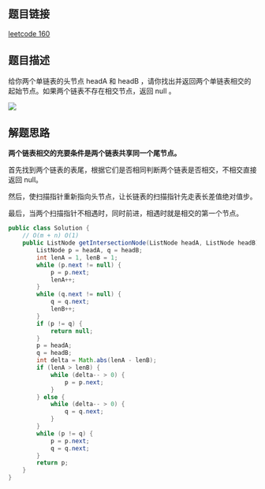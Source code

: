 ## 题目链接

[leetcode 160](https://leetcode.cn/problems/intersection-of-two-linked-lists/)

## 题目描述

给你两个单链表的头节点 headA 和 headB ，请你找出并返回两个单链表相交的起始节点。如果两个链表不存在相交节点，返回 null 。

![](https://s3.bmp.ovh/imgs/2022/09/12/33d963290478c5ee.png)

## 解题思路

**两个链表相交的充要条件是两个链表共享同一个尾节点。**  

首先找到两个链表的表尾，根据它们是否相同判断两个链表是否相交，不相交直接返回 null。  

然后，使扫描指针重新指向头节点，让长链表的扫描指针先走表长差值绝对值步。  

最后，当两个扫描指针不相遇时，同时前进，相遇时就是相交的第一个节点。

```java
public class Solution {
    // O(m + n) O(1)
    public ListNode getIntersectionNode(ListNode headA, ListNode headB) {
        ListNode p = headA, q = headB;
        int lenA = 1, lenB = 1;
        while (p.next != null) {
            p = p.next;
            lenA++;
        }
        while (q.next != null) {
            q = q.next;
            lenB++;
        }
        if (p != q) {
            return null;
        }
        p = headA;
        q = headB;
        int delta = Math.abs(lenA - lenB);
        if (lenA > lenB) {
            while (delta-- > 0) {
                p = p.next;
            }
        } else {
            while (delta-- > 0) {
                q = q.next;
            }
        }
        while (p != q) {
            p = p.next;
            q = q.next;
        }
        return p;
    }
}
```
